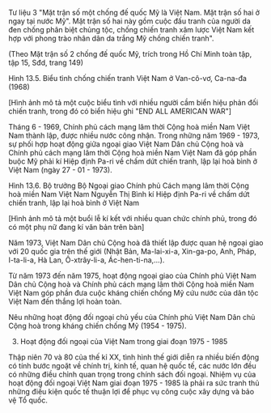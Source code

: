 Tư liệu 3
"Mặt trận số một chống đế quốc Mỹ là Việt Nam. Mặt trận số hai ở ngay tại nước Mỹ". Mặt trận số hai này gồm cuộc đấu tranh của người da đen chống phân biệt chủng tộc, chống chiến tranh xâm lược Việt Nam kết hợp với phong trào nhân dân da trắng Mỹ chống chiến tranh".

(Theo Mặt trận số 2 chống đế quốc Mỹ, trích trong Hồ Chí Minh toàn tập, tập 15, Sđd, trang 149)

Hình 13.5. Biểu tình chống chiến tranh Việt Nam ở Van-cô-vơ, Ca-na-đa (1968)

[Hình ảnh mô tả một cuộc biểu tình với nhiều người cầm biển hiệu phản đối chiến tranh, trong đó có biển hiệu ghi "END ALL AMERICAN WAR"]

Tháng 6 - 1969, Chính phủ cách mạng lâm thời Cộng hoà miền Nam Việt Nam thành lập, được nhiều nước công nhận. Trong những năm 1969 - 1973, sự phối hợp hoạt động giữa ngoại giao Việt Nam Dân chủ Cộng hoà và Chính phủ cách mạng lâm thời Cộng hoà miền Nam Việt Nam đã góp phần buộc Mỹ phải kí Hiệp định Pa-ri về chấm dứt chiến tranh, lập lại hoà bình ở Việt Nam (ngày 27 - 01 - 1973).

Hình 13.6. Bộ trưởng Bộ Ngoại giao Chính phủ Cách mạng lâm thời Cộng hoà miền Nam Việt Nam Nguyễn Thị Bình kí Hiệp định Pa-ri về chấm dứt chiến tranh, lập lại hoà bình ở Việt Nam

[Hình ảnh mô tả một buổi lễ kí kết với nhiều quan chức chính phủ, trong đó có một phụ nữ đang kí văn bản trên bàn]

Năm 1973, Việt Nam Dân chủ Cộng hoà đã thiết lập được quan hệ ngoại giao với 20 quốc gia trên thế giới (Nhật Bản, Ma-lai-xi-a, Xin-ga-po, Anh, Pháp, I-ta-li-a, Hà Lan, Ô-xtrây-li-a, Ác-hen-ti-na,...).

Từ năm 1973 đến năm 1975, hoạt động ngoại giao của Chính phủ Việt Nam Dân chủ Cộng hoà và Chính phủ cách mạng lâm thời Cộng hoà miền Nam Việt Nam góp phần đưa cuộc kháng chiến chống Mỹ cứu nước của dân tộc Việt Nam đến thắng lợi hoàn toàn.

Nêu những hoạt động đối ngoại chủ yếu của Chính phủ Việt Nam Dân chủ Cộng hoà trong kháng chiến chống Mỹ (1954 - 1975).

3. Hoạt động đối ngoại của Việt Nam trong giai đoạn 1975 - 1985

Thập niên 70 và 80 của thế kỉ XX, tình hình thế giới diễn ra nhiều biến động có tính bước ngoặt về chính trị, kinh tế, quan hệ quốc tế, các nước lớn đều có những điều chỉnh quan trọng trong chính sách đối ngoại. Nhiệm vụ của hoạt động đối ngoại Việt Nam giai đoạn 1975 - 1985 là phải ra sức tranh thủ những điều kiện quốc tế thuận lợi để phục vụ công cuộc xây dựng và bảo vệ Tổ quốc.